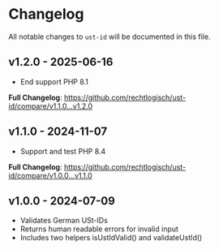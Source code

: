 # Changelog

All notable changes to `ust-id` will be documented in this file.

## v1.2.0 - 2025-06-16

- End support PHP 8.1

**Full Changelog**: https://github.com/rechtlogisch/ust-id/compare/v1.1.0...v1.2.0

## v1.1.0 - 2024-11-07

- Support and test PHP 8.4

**Full Changelog**: https://github.com/rechtlogisch/ust-id/compare/v1.0.0...v1.1.0

## v1.0.0 - 2024-07-09

- Validates German USt-IDs
- Returns human readable errors for invalid input
- Includes two helpers isUstIdValid() and validateUstId()
